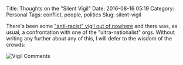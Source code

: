 Title: Thoughts on the "Silent Vigil"
Date: 2016-08-16 05:19
Category: Personal
Tags: conflict, people, politics
Slug: silent-vigil

There's been some ["anti-racist" vigil out of nowhere][1] and there was, as 
usual, a confrontation with one of the "ultra-nationalist" orgs. Without writing 
any further about any of this, I will defer to the wisdom of the crowds:

![Vigil Comments]({filename}/images/vigil-comments.png)

[1]: https://facebook.com/BBCSinhala/videos/677749315716153/